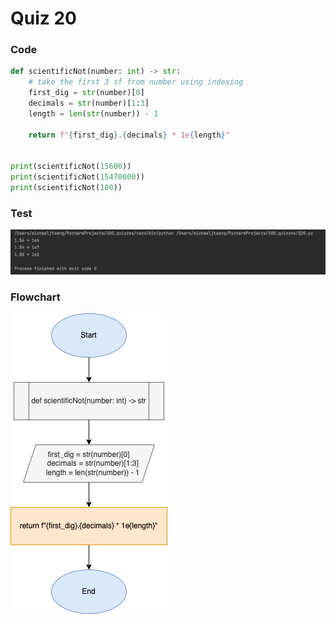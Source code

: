 # Quiz 20

### Code
```.py
def scientificNot(number: int) -> str:
    # take the first 3 sf from number using indexing
    first_dig = str(number)[0]
    decimals = str(number)[1:3]
    length = len(str(number)) - 1

    return f"{first_dig}.{decimals} * 1e{length}"


print(scientificNot(15600))
print(scientificNot(15470000))
print(scientificNot(100))

```

### Test
![](Q20_test.png)

### Flowchart
![](Q20_flowchart.drawio.png)
